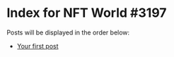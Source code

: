 # Index for NFT World #3197
Posts will be displayed in the order below:

- [Your first post](./001-first.md)

